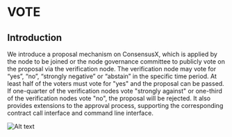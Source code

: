 # VOTE

## Introduction

We introduce a proposal mechanism on ConsensusX, which is applied by the node to be joined or the node governance committee to publicly vote on the proposal via the verification node. The verification node may vote for “yes”, “no”, “strongly negative” or “abstain” in the specific time period. At least half of the voters must vote for "yes" and the proposal can be passed. If one-quarter of the verification nodes vote "strongly against" or one-third of the verification nodes vote "no", the proposal will be rejected. It also provides extensions to the approval process, supporting the corresponding contract call interface and command line interface.

![Alt text](https://github.com/dimensionofficial/C.H.A.O.S./blob/master/Pic/Vote-framework.png)
